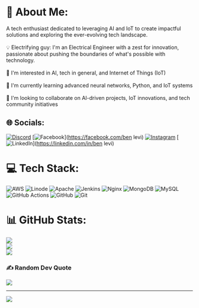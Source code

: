 # 💫 About Me:
A tech enthusiast dedicated to leveraging AI and IoT to create impactful solutions and exploring the ever-evolving tech landscape.<br><br>💡 Electrifying guy: I'm an Electrical Engineer with a zest for innovation, passionate about pushing the boundaries of what's possible with technology.<br><br>👀 I'm interested in AI, tech in general, and Internet of Things (IoT)<br><br>🌱 I'm currently learning advanced neural networks, Python, and IoT systems<br><br>💞️ I'm looking to collaborate on AI-driven projects, IoT innovations, and tech community initiatives


## 🌐 Socials:
[![Discord](https://img.shields.io/badge/Discord-%237289DA.svg?logo=discord&logoColor=white)](https://discord.gg/benl89) [![Facebook](https://img.shields.io/badge/Facebook-%231877F2.svg?logo=Facebook&logoColor=white)](https://facebook.com/ben levi) [![Instagram](https://img.shields.io/badge/Instagram-%23E4405F.svg?logo=Instagram&logoColor=white)](https://instagram.com/benl89) [![LinkedIn](https://img.shields.io/badge/LinkedIn-%230077B5.svg?logo=linkedin&logoColor=white)](https://linkedin.com/in/ben levi) 

# 💻 Tech Stack:
![AWS](https://img.shields.io/badge/AWS-%23FF9900.svg?style=for-the-badge&logo=amazon-aws&logoColor=white) ![Linode](https://img.shields.io/badge/linode-00A95C?style=for-the-badge&logo=linode&logoColor=white) ![Apache](https://img.shields.io/badge/apache-%23D42029.svg?style=for-the-badge&logo=apache&logoColor=white) ![Jenkins](https://img.shields.io/badge/jenkins-%232C5263.svg?style=for-the-badge&logo=jenkins&logoColor=white) ![Nginx](https://img.shields.io/badge/nginx-%23009639.svg?style=for-the-badge&logo=nginx&logoColor=white) ![MongoDB](https://img.shields.io/badge/MongoDB-%234ea94b.svg?style=for-the-badge&logo=mongodb&logoColor=white) ![MySQL](https://img.shields.io/badge/mysql-4479A1.svg?style=for-the-badge&logo=mysql&logoColor=white) ![GitHub Actions](https://img.shields.io/badge/github%20actions-%232671E5.svg?style=for-the-badge&logo=githubactions&logoColor=white) ![GitHub](https://img.shields.io/badge/github-%23121011.svg?style=for-the-badge&logo=github&logoColor=white) ![Git](https://img.shields.io/badge/git-%23F05033.svg?style=for-the-badge&logo=git&logoColor=white)
# 📊 GitHub Stats:
![](https://github-readme-stats.vercel.app/api?username=ben-levi&theme=dark&hide_border=false&include_all_commits=false&count_private=false)<br/>
![](https://nirzak-streak-stats.vercel.app/?user=ben-levi&theme=dark&hide_border=false)<br/>
![](https://github-readme-stats.vercel.app/api/top-langs/?username=ben-levi&theme=dark&hide_border=false&include_all_commits=false&count_private=false&layout=compact)

### ✍️ Random Dev Quote
![](https://quotes-github-readme.vercel.app/api?type=horizontal&theme=radical)

---
[![](https://visitcount.itsvg.in/api?id=ben-levi&icon=0&color=0)](https://visitcount.itsvg.in)

<!-- Proudly created with GPRM ( https://gprm.itsvg.in ) -->
